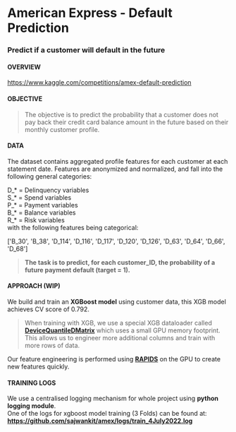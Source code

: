 # American Express - Default Prediction 
### Predict if a customer will default in the future

#### OVERVIEW
https://www.kaggle.com/competitions/amex-default-prediction
  
  
#### OBJECTIVE
> The objective is to predict the probability that a customer does not pay back their credit card balance amount in the future based on their monthly customer profile.  
  
  
#### DATA
The dataset contains aggregated profile features for each customer at each statement date. Features are anonymized and normalized, and fall into the following general categories:  
  
D_* = Delinquency variables  
S_* = Spend variables  
P_* = Payment variables  
B_* = Balance variables  
R_* = Risk variables  
with the following features being categorical:  
  
['B_30', 'B_38', 'D_114', 'D_116', 'D_117', 'D_120', 'D_126', 'D_63', 'D_64', 'D_66', 'D_68']  
  
> **The task is to predict, for each customer_ID, the probability of a future payment default (target = 1).**  
 
#### APPROACH (WIP)
We build and train an **XGBoost model** using customer data, this XGB model achieves CV score of 0.792.

> When training with XGB, we use a special XGB dataloader called **[DeviceQuantileDMatrix](https://xgboost.readthedocs.io/en/latest/python/examples/quantile_data_iterator.html "DeviceQuantileDMatrix")** which uses a small GPU memory footprint. This allows us to engineer more additional columns and train with more rows of data.

Our feature engineering is performed using **[RAPIDS](https://rapids.ai/ "RAPIDS")** on the GPU to create new features quickly.  

#### TRAINING LOGS
We use a centralised logging mechanism for whole project using **python logging module**.  
One of the logs for xgboost model training (3 Folds) can be found at:  
**https://github.com/sajwankit/amex/logs/train_4July2022.log**
